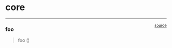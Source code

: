 # core


<!-- WARNING: THIS FILE WAS AUTOGENERATED! DO NOT EDIT! -->

------------------------------------------------------------------------

<a
href="https://github.com/RyanLWhite/llm-backend-nbdev/blob/main/llm_backend_nbdev/core.py#L9"
target="_blank" style="float:right; font-size:smaller">source</a>

### foo

>  foo ()
